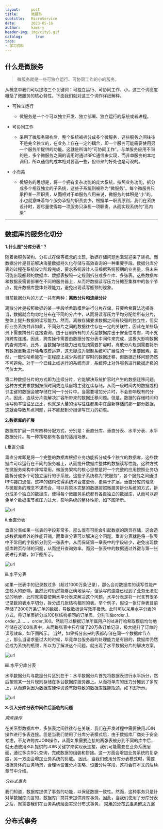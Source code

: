 ```yaml
---
layout:     post
title:      微服务
subtitle:   MicroService
date:       2023-05-16
author:     kaws-y
header-img: img/city5.gif
catalog: 	  true
tags:
- 学习资料
---
```


## 什么是微服务
>微服务就是一些可独立运行、可协同工作的小的服务。

从概念中我们可以提取三个关键词：可独立运行、可协同工作、小。这三个词高度概括了微服务的核心特性。下面我们就对这三个词作详细解释。


+ 可独立运行 
  + 微服务是一个个可以独立开发、独立部署、独立运行的系统或者进程。
  
+ 可协同工作 
  + 采用了微服务架构后，整个系统被拆分成多个微服务，这些服务之间往往不是完全独立的，在业务上存在一定的耦合，即一个服务可能需要使用另一个服务所提供的功能。这就是所谓的“可协同工作”。与单服务应用不同的是，多个微服务之间的调用时通过RPC通信来实现，而非单服务的本地调用，所以通信的成本相对要高一些，但带来的好处也是可观的。

+ 小而美 
  + 微服务的思想是，将一个拥有复杂功能的庞大系统，按照业务功能，拆分成多个相互独立的子系统，这些子系统则被称为“微服务”。每个微服务只承担某一项职责，从而相对于单服务应用来说，微服务的体积是“小”的。小也就意味着每个服务承担的职责变少，根据单一职责原则，我们在系统设计时，要尽量使得每一项服务只承担一项职责，从而实现系统的“高内聚”

---
## 数据库的服务化切分
**1.什么是"分库分表"？**

随着微服务架构、分布式存储等概念的出现，数据存储问题也渐渐迎来了转机。而数据分片是目前解决海量数据持久化存储与高效查询的一种重要手段。数据分库分表的过程在系统设计阶段完成，要求系统设计人员根据系统预期的业务量，将未来可能出现瓶颈的数据库、数据表按照一定规则拆分成多个库、多张表。这些数据库和数据表需要部署在不同的服务器上，从而将数据读写压力分摊至集群中的各个节点，提升数据库整体处理能力，避免出现读写瓶颈的现象。

目前数据分片的方式一共有两种：**离散分片和连续分片**

离散分片是按照数据的某一字段哈希取模后进行分片存储。只要哈希算法选择得当，数据就会均匀地分布在不同的分片中，从而将读写压力平均分配给所有分片，整体上提升数据的读写能力。然而，离散存储要求数据之间有较强的独立性，但实际业务系统并非如此，不同分片之间的数据往往存在一定的关联性，因此在某些场景下需要跨分片连接查询。由于目前所有的关系型数据库出于安全性考虑，均不支持跨库连接。因此，跨库操作需要由数据分库分表中间件来完成，这极大影响数据的查询效率。此外，当数据存储能力出现瓶颈需要扩容时，离散分片规则需要将所有数据重新进行哈希取模运算，这无疑成为限制系统可扩展性的一个重要因素。虽然，一致性哈希能在一定程度上减少系统扩容时的数据迁移，但数据迁移问题仍然不可避免。对于一个已经上线运行的系统而言，系统停止对外服务进行数据迁移的代价太大。

第二种数据分片的方式即为连续分片，它能解决系统扩容时产生的数据迁移问题。这种方式要求数据按照时间或连续自增主键连续存储。从而一段时间内的数据或相邻主键的数据会被存储在同一个分片中。当需要增加分片时，不会影响现有的分片。因此，连续分片能解决扩容所带来的数据迁移问题。但是，数据的存储时间和读写频率往往呈正比，也就是大量的读写往往都集中在最新存储的那一部分数据，这就会导致热点问题，并不能起到分摊读写压力的初衷。

**2.数据库的扩展**

数据库扩展一共有四种分配方式，分别是：垂直分库、垂直分表、水平分表、水平数据分片。每一种策略都有各自的适用场景。

i.垂直分库

垂直分库即是将一个完整的数据库根据业务功能拆分成多个独立的数据库，这些数据库可以运行在不同的服务器上，从而提升数据库整体的数据读写性能。这种方式在微服务架构中非常常用。微服务架构的核心思想是将一个完整的应用按照业务功能拆分成多个可独立运行的子系统，这些子系统称为“微服务”，各个服务之间通过RPC接口通信，这样的结构使得系统耦合度更低、更易于扩展。垂直分库的理念与微服务的理念不谋而合，可以将原本完整的数据按照微服务拆分系统的方式，拆分成多个独立的数据库，使得每个微服务系统都有各自独立的数据库，从而可以避免单个数据库节点压力过大，影响系统的整体性能，如下图所示。

![](https://p1-jj.byteimg.com/tos-cn-i-t2oaga2asx/gold-user-assets/2018/3/11/162140b0cebe0f17~tplv-t2oaga2asx-zoom-in-crop-mark:4536:0:0:0.image "url")

ii.垂直分表

垂直分表如果一张表的字段非常多，那么很有可能会引起数据的跨页存储，这会造成数据库额外的性能开销，而垂直分表可以解决这个问题。垂直分表就是将一张表中不常用的字段拆分到另一张表中，从而保证第一章表中的字段较少，避免出现数据库跨页存储的问题，从而提升查询效率。而另一张表中的数据通过外键与第一张表进行关联，如下图所示。

![](https://p1-jj.byteimg.com/tos-cn-i-t2oaga2asx/gold-user-assets/2018/3/11/162140df47d13a5e~tplv-t2oaga2asx-zoom-in-crop-mark:4536:0:0:0.image "url")

iii.水平分表

如果一张表中的记录数过多（超过1000万条记录），那么会对数据库的读写性能产生较大的影响，虽然此时仍然能够正确地读写，但读写的速度已经到了业务无法忍受的地步，此时就需要使用水平分表来解决这个问题。水平分表是将一张含有很多记录数的表水平切分，拆分成几张结构相同的表。举个例子，假设一张订单表目前存储了2000万条订单的数据，导致数据读写效率极低。此时可以采用水平分表的方式，将订单表拆分成100张结构相同的订单表，分别叫做order_1、order_2……、order_100。然后可以根据订单所属用户的id进行哈希取模后均匀地存储在这100张表中，从而每张表中只存储了20万条订单记录，极大提升了订单的读写效率，如下图所示。
当然，如果拆分出来的表都存储在同一个数据库节点上，那么当请求量过大的时候，毕竟单台服务器的处理能力是有限的，数据库仍然会成为系统的瓶颈，所以为了解决这个问题，就出现了水平数据分片的解决方案。

![](https://p1-jj.byteimg.com/tos-cn-i-t2oaga2asx/gold-user-assets/2018/3/11/162140e408031cba~tplv-t2oaga2asx-zoom-in-crop-mark:4536:0:0:0.image "url")

iiii.水平分库分表

水平数据分片与数据分片区别在于：水平数据分片首先将数据表进行水平拆分，然后按照某一分片规则存储在多台数据库服务器上。从而将单库的压力分摊到了多库上，从而避免因为数据库硬件资源有限导致的数据库性能瓶颈，如下图所示。

![](https://p1-jj.byteimg.com/tos-cn-i-t2oaga2asx/gold-user-assets/2018/3/11/162140e71d1d21e4~tplv-t2oaga2asx-zoom-in-crop-mark:4536:0:0:0.image "url")

**3.引入分库分表中间件后面临的问题**

*跨库操作*

在关系型数据库中，多张表之间往往存在关联，我们在开发过程中需要使用JOIN操作进行多表连接。但是当我们使用了分库分表模式后，由于数据库厂商处于安全考虑，不允许跨库JOIN操作，从而如果需要连接的两张表被分到不同的库中后，就无法使用SQL提供的JOIN关键字来实现表连接，我们可能需要在业务系统层面，通过多次SQL查询，完成数据的组装和拼接。这一方面会增加业务系统的复杂度，另一方面会增加业务系统的负载。
因此，当我们使用分库分表模式时，需要根据具体的业务场景，合理地设置分片策略、设置分片字段，这将会在本文的后续章节中介绍。


*分布式事务*

我们知道，数据库提供了事务的功能，以保证数据一致性。然而，这种事务只是针对单数据库而言的，数据库厂商并未提供跨库事务。因此，当我们使用了分库分表之后，就需要我们在业务系统层面实现分布式事务。
[常用的分布式事务解决方案](https://juejin.cn/post/6844903573667446797)

## 分布式事务


